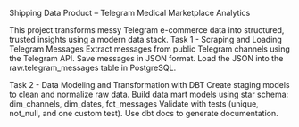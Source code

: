 Shipping Data Product – Telegram Medical Marketplace Analytics

This project transforms messy Telegram e-commerce data into structured, trusted insights using a modern data stack.
Task 1 - Scraping and Loading Telegram Messages
Extract messages from public Telegram channels using the Telegram API.
Save messages in JSON format.
Load the JSON into the raw.telegram_messages table in PostgreSQL.

Task 2 - Data Modeling and Transformation with DBT
Create staging models to clean and normalize raw data.
Build data mart models using star schema:
dim_channels, dim_dates, fct_messages
Validate with tests (unique, not_null, and one custom test).
Use dbt docs to generate documentation.
